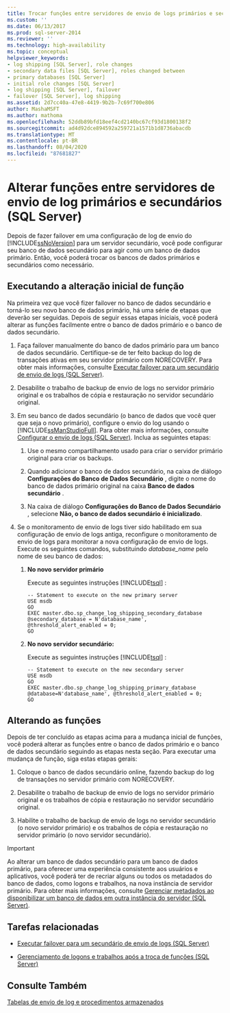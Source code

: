 ```yaml
---
title: Trocar funções entre servidores de envio de logs primários e secundários (SQL Server) | Microsoft Docs
ms.custom: ''
ms.date: 06/13/2017
ms.prod: sql-server-2014
ms.reviewer: ''
ms.technology: high-availability
ms.topic: conceptual
helpviewer_keywords:
- log shipping [SQL Server], role changes
- secondary data files [SQL Server], roles changed between
- primary databases [SQL Server]
- initial role changes [SQL Server]
- log shipping [SQL Server], failover
- failover [SQL Server], log shipping
ms.assetid: 2d7cc40a-47e8-4419-9b2b-7c69f700e806
author: MashaMSFT
ms.author: mathoma
ms.openlocfilehash: 52ddb89bfd18eef4cd2140bc67cf93d1800138f2
ms.sourcegitcommit: ad4d92dce894592a259721a1571b1d8736abacdb
ms.translationtype: MT
ms.contentlocale: pt-BR
ms.lasthandoff: 08/04/2020
ms.locfileid: "87681827"
---
```

# <a name="change-roles-between-primary-and-secondary-log-shipping-servers-sql-server"></a>Alterar funções entre servidores de envio de log primários e secundários (SQL Server)
  Depois de fazer failover em uma configuração de log de envio do [!INCLUDE[ssNoVersion](../../includes/ssnoversion-md.md)] para um servidor secundário, você pode configurar seu banco de dados secundário para agir como um banco de dados primário. Então, você poderá trocar os bancos de dados primários e secundários como necessário.  
  
## <a name="performing-the-initial-role-change"></a>Executando a alteração inicial de função  
 Na primeira vez que você fizer failover no banco de dados secundário e torná-lo seu novo banco de dados primário, há uma série de etapas que deverão ser seguidas. Depois de seguir essas etapas iniciais, você poderá alterar as funções facilmente entre o banco de dados primário e o banco de dados secundário.  
  
1.  Faça failover manualmente do banco de dados primário para um banco de dados secundário. Certifique-se de ter feito backup do log de transações ativas em seu servidor primário com NORECOVERY. Para obter mais informações, consulte [Executar failover para um secundário de envio de logs &#40;SQL Server&#41;](fail-over-to-a-log-shipping-secondary-sql-server.md).  
  
2.  Desabilite o trabalho de backup de envio de logs no servidor primário original e os trabalhos de cópia e restauração no servidor secundário original.  
  
3.  Em seu banco de dados secundário (o banco de dados que você quer que seja o novo primário), configure o envio do log usando o [!INCLUDE[ssManStudioFull](../../includes/ssmanstudiofull-md.md)]. Para obter mais informações, consulte [Configurar o envio de logs &#40;SQL Server&#41;](configure-log-shipping-sql-server.md). Inclua as seguintes etapas:  
  
    1.  Use o mesmo compartilhamento usado para criar o servidor primário original para criar os backups.  
  
    2.  Quando adicionar o banco de dados secundário, na caixa de diálogo **Configurações do Banco de Dados Secundário** , digite o nome do banco de dados primário original na caixa **Banco de dados secundário** .  
  
    3.  Na caixa de diálogo **Configurações do Banco de Dados Secundário** , selecione **Não, o banco de dados secundário é inicializado**.  
  
4.  Se o monitoramento de envio de logs tiver sido habilitado em sua configuração de envio de logs antiga, reconfigure o monitoramento de envio de logs para monitorar a nova configuração de envio de logs.  Execute os seguintes comandos, substituindo *database_name* pelo nome de seu banco de dados:  
  
    1.  **No novo servidor primário**  
  
         Execute as seguintes instruções [!INCLUDE[tsql](../../includes/tsql-md.md)] :  
  
        ```  
        -- Statement to execute on the new primary server  
        USE msdb  
        GO  
        EXEC master.dbo.sp_change_log_shipping_secondary_database @secondary_database = N'database_name', @threshold_alert_enabled = 0;  
        GO  
        ```  
  
    2.  **No novo servidor secundário:**  
  
         Execute as seguintes instruções [!INCLUDE[tsql](../../includes/tsql-md.md)] :  
  
        ```  
        -- Statement to execute on the new secondary server  
        USE msdb  
        GO  
        EXEC master.dbo.sp_change_log_shipping_primary_database @database=N'database_name', @threshold_alert_enabled = 0;  
        GO  
        ```  
  
## <a name="swapping-roles"></a>Alterando as funções  
 Depois de ter concluído as etapas acima para a mudança inicial de funções, você poderá alterar as funções entre o banco de dados primário e o banco de dados secundário seguindo as etapas nesta seção. Para executar uma mudança de função, siga estas etapas gerais:  
  
1.  Coloque o banco de dados secundário online, fazendo backup do log de transações no servidor primário com NORECOVERY.  
  
2.  Desabilite o trabalho de backup de envio de logs no servidor primário original e os trabalhos de cópia e restauração no servidor secundário original.  
  
3.  Habilite o trabalho de backup de envio de logs no servidor secundário (o novo servidor primário) e os trabalhos de cópia e restauração no servidor primário (o novo servidor secundário).  
  
> [!IMPORTANT]  
>  Ao alterar um banco de dados secundário para um banco de dados primário, para oferecer uma experiência consistente aos usuários e aplicativos, você poderá ter de recriar alguns ou todos os metadados do banco de dados, como logons e trabalhos, na nova instância de servidor primário. Para obter mais informações, consulte [Gerenciar metadados ao disponibilizar um banco de dados em outra instância do servidor &#40;SQL Server&#41;](../../relational-databases/databases/manage-metadata-when-making-a-database-available-on-another-server.md).  
  
##  <a name="related-tasks"></a><a name="RelatedTasks"></a> Tarefas relacionadas  
  
-   [Executar failover para um secundário de envio de logs &#40;SQL Server&#41;](fail-over-to-a-log-shipping-secondary-sql-server.md)  
  
-   [Gerenciamento de logons e trabalhos após a troca de funções &#40;SQL Server&#41;](../../sql-server/failover-clusters/management-of-logins-and-jobs-after-role-switching-sql-server.md)  
  
## <a name="see-also"></a>Consulte Também  
 [Tabelas de envio de log e procedimentos armazenados](log-shipping-tables-and-stored-procedures.md)  
  
  
